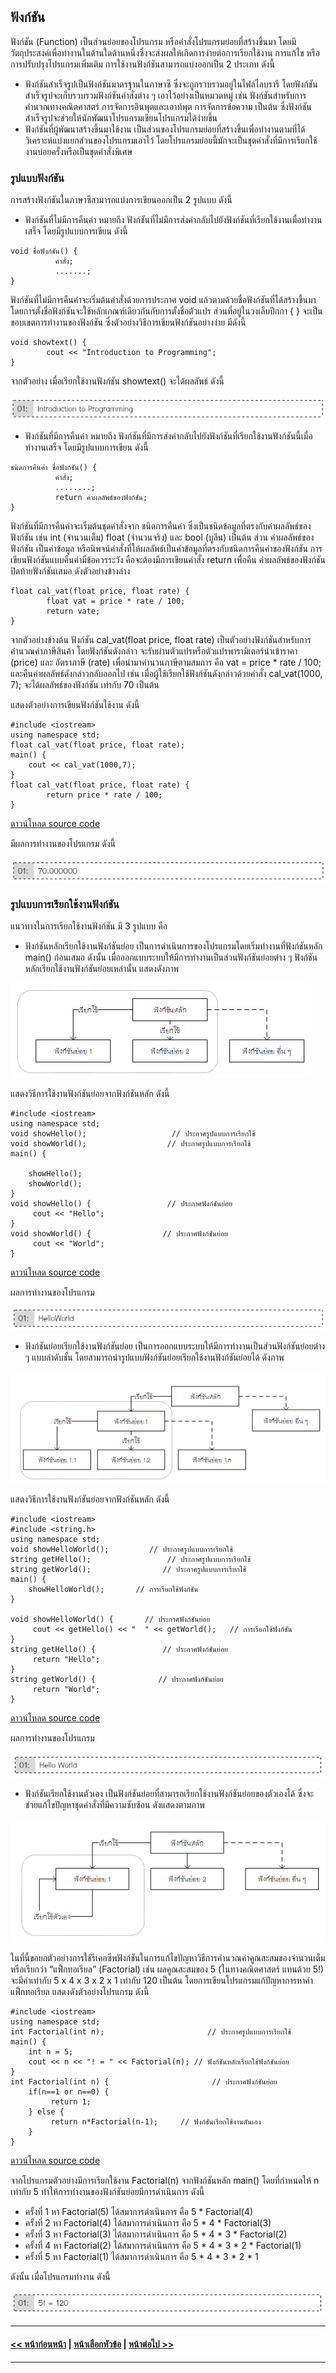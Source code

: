 ## ฟังก์ชัน
ฟังก์ชัน (Function) เป็นส่วนย่อยของโปรแกรม หรือคำสั่งโปรแกรมย่อยที่สร้างขึ้นมา โดยมีวัตถุประสงค์เพื่อทำงานในด้านใดด้านหนึ่งซึ่งจะส่งผลให้เกิดการง่ายต่อการเรียกใช้งาน การแก้ไข หรือการปรับปรุงโปรแกรมเพิ่มเติม การใช้งานฟังก์ชันสามารถแบ่งออกเป็น 2 ประเภท ดังนี้ 
* ฟังก์ชันสำเร็จรูปเป็นฟังก์ชันมาตรฐานในภาษาซึ ซึ่งจะถูกรวบรวมอยู่ในไฟล์ไลบรารี โดยฟังก์ชันสำเร็จรูปจะเก็บรวบรวมฟังก์ชันคำสั่งต่าง ๆ เอาไว้อย่างเป็นหมวดหมู่ เช่น ฟังก์ชันสำหรับการคำนวณทางคณิตศาสตร์ การจัดการอินพุตและเอาท์พุต การจัดการข้อความ เป็นต้น ซึ่งฟังก์ชันสำเร็จรูปจะช่วยให้นักพัฒนาโปรแกรมเขียนโปรแกรมได้ง่ายขึ้น 
* ฟังก์ชันที่ผู้พัฒนาสร้างขึ้นมาใช้งาน เป็นส่วนของโปรแกรมย่อยที่สร้างขึ้นเพื่อทำงานตามที่ได้วิเคราะห์แบ่งแยกส่วนของโปรแกรมเอาไว้ โดยโปรแกรมย่อยนี้มักจะเป็นชุดคำสั่งที่มีการเรียกใช้งานบ่อยครั้งหรือเป็นชุดคำสั่งพิเศษ 


### รูปแบบฟังก์ชัน
การสร้างฟังก์ชันในภาษาซีสามารถแบ่งการเขียนออกเป็น 2 รูปแบบ ดังนี้
* ฟังก์ชันที่ไม่มีการคืนค่า หมายถึง ฟังก์ชันที่ไม่มีการส่งค่ากลับไปยังฟังก์ชันที่เรียกใช้งานเมื่อทำงานเสร็จ โดยมีรูปแบบการเขียน ดังนี้

```
void ชื่อฟังก์ชัน() {
          คำสั่ง;
          .......;
}                                              
```

ฟังก์ชันที่ไม่มีการคืนค่าจะเริ่มต้นคำสั่งด้วยการประกาศ void แล้วตามด้วยชื่อฟังก์ชันที่ได้สร้างขึ้นมา โดยการตั้งชื่อฟังก์ชันจะใช้หลักเกณฑ์เดียวกันกับการตั้งชื่อตัวแปร ส่วนที่อยู่ในวงเล็บปีกกา { } จะเป็นขอบเขตการทำงานของฟังก์ชัน ซึ่งตัวอย่างวิธีการเขียนฟังก์ชันอย่างง่าย มีดังนี้

```
void showtext() { 
        cout << "Introduction to Programming";
}
```

จากตัวอย่าง เมื่อเรียกใช้งานฟังก์ชัน showtext() จะได้ผลลัพธ์ ดังนี้

<img src=img/u7.png>

* ฟังก์ชันที่มีการคืนค่า หมายถึง ฟังก์ชันที่มีการส่งค่ากลับไปยังฟังก์ชันที่เรียกใช้งานฟังก์ชันนี้เมื่อทำงานเสร็จ โดยมีรูปแบบการเขียน ดังนี้

```
ชนิดการคืนค่า ชื่อฟังก์ชัน() {
          คำสั่ง;
          ........;
          return ค่าผลลัพธ์ของฟังก์ชัน;
}
```

ฟังก์ชันที่มีการคืนค่าจะเริ่มต้นชุดคำสั่งจาก ชนิดการคืนค่า ซึ่งเป็นชนิดข้อมูลที่ตรงกับค่าผลลัพธ์ของฟังก์ชัน เช่น int (จำนวนเต็ม) float (จำนวนจริง) และ bool (บูลีน) เป็นต้น ส่วน ค่าผลลัพธ์ของฟังก์ชัน เป็นค่าข้อมูล หรือนิพจน์คำสั่งที่ให้ผลลัพธ์เป็นค่าข้อมูลที่ตรงกับชนิดการคืนค่าของฟังก์ชัน การเขียนฟังก์ชันแบบคืนค่ามีข้อควรระวัง คือจะต้องมีการเขียนคำสั่ง return เพื่อคืน ค่าผลลัพธ์ของฟังก์ชัน ปิดท้ายฟังก์ชันเสมอ ดังตัวอย่างข้างล่าง 

```
float cal_vat(float price, float rate) { 
        float vat = price * rate / 100;
        return vate;
}
```

จากตัวอย่างข้างต้น ฟังก์ชัน cal_vat(float price, float rate) เป็นตัวอย่างฟังก์ชันสำหรับการคำนวณค่าภาษีสินค้า โดยฟังก์ชันดังกล่าว จะรับผ่านตัวแปรหรือตัวแปรพารามิเตอร์นำเข้าราคา (price) และ อัตราภาษี (rate) เพื่อนำมาคำนวนภาษีตามสมการ คือ vat = price * rate / 100; และคืนค่าผลลัพธ์ดังกล่าวกลับออกไป เช่น เมื่อผู้ใช้เรียกใช้ฟังก์ชันดังกล่าวด้วยคำสั่ง cal_vat(1000, 7); จะได้ผลลัพธ์ของฟังก์ชัน เท่ากับ 70 เป็นต้น 

แสดงตัวอย่างการเขียนฟังก์ชันใช้งาน ดังนี้

```
#include <iostream> 
using namespace std;
float cal_vat(float price, float rate);
main() {
    cout << cal_vat(1000,7);
}
float cal_vat(float price, float rate) { 
        return price * rate / 100;
}
```

[ดาวน์โหลด source code](src/ch03_03.cpp) 

มีผลการทำงานของโปรแกรม ดังนี้

<img src=img/u8.png>

### รูปแบบการเรียกใช้งานฟังก์ชัน
แนวทางในการเรียกใช้งานฟังก์ชัน มี 3 รูปแบบ คือ
* ฟังก์ชันหลักเรียกใช้งานฟังก์ชันย่อย เป็นการดำเนินการของโปรแกรมโดยเริ่มทำงานที่ฟังก์ชันหลัก main() ก่อนเสมอ ดังนั้น เมื่อออกแบบระบบให้มีการทำงานเป็นส่วนฟังก์ชันย่อยต่าง ๆ  ฟังก์ชันหลักเรียกใช้งานฟังก์ชันย่อยเหล่านั้น แสดงดังภาพ 

<img src=img/0302.png>

แสดงวิธีการใช้งานฟังก์ชันย่อยจากฟังก์ชันหลัก ดังนี้

```
#include <iostream>
using namespace std;
void showHello();                   // ประกาศรูปแบบการเรียกใช้
void showWorld();                  // ประกาศรูปแบบการเรียกใช้
main() {

    showHello();
    showWorld();
}
void showHello() {                 // ประกาศฟังก์ชันย่อย
     cout << "Hello";
}
void showWorld() {                // ประกาศฟังก์ชันย่อย
     cout << "World";
}
```

[ดาวน์โหลด source code](src/ch03_04.cpp) 

ผลการทำงานของโปรแกรม

<img src=img/u9.png>

* ฟังก์ชันย่อยเรียกใช้งานฟังก์ชันย่อย เป็นการออกแบบระบบให้มีการทำงานเป็นส่วนฟังก์ชันย่อยต่าง ๆ แบบลำดับชั้น โดยสามารถนำรูปแบบฟังก์ชันย่อยเรียกใช้งานฟังก์ชันย่อยได้ ดังภาพ 

<img src=img/0303.png>

แสดงวิธีการใช้งานฟังก์ชันย่อยจากฟังก์ชันหลัก ดังนี้

```
#include <iostream> 
#include <string.h>
using namespace std;
void showHelloWorld();         // ประกาศรูปแบบการเรียกใช้
string getHello();                 // ประกาศรูปแบบการเรียกใช้
string getWorld();                // ประกาศรูปแบบการเรียกใช้
main() {
    showHelloWorld();       // การเรียกใช้ฟังก์ชัน
}

void showHelloWorld() {       // ประกาศฟังก์ชันย่อย
     cout << getHello() << "  " << getWorld();   // การเรียกใช้ฟังก์ชัน
}
string getHello() {               // ประกาศฟังก์ชันย่อย
     return "Hello";
}
string getWorld() {              // ประกาศฟังก์ชันย่อย
     return "World";
}
```

[ดาวน์โหลด source code](src/ch03_05.cpp) 

ผลการทำงานของโปรแกรม

<img src=img/u10.png>

* ฟังก์ชันเรียกใช้งานตัวเอง เป็นฟังก์ชันย่อยที่สามารถเรียกใช้งานฟังก์ชันย่อยของตัวเองได้ ซึ่งจะช่วยแก้ไขปัญหาชุดคำสั่งที่มีความซับซ้อน ดังแสดงตามภาพ

<img src=img/0304.png>

ในที่นี้ขอยกตัวอย่างการใช้รีเคอซีพฟังก์ชันในการแก้ไขปัญหาวิธีการคำนวณค่าคูณสะสมของจำนวนเต็ม หรือเรียกว่า “แฟ็กทอเรียล” (Factorial) เช่น ผลคูณสะสมของ 5 (ในทางคณิตศาสตร์ แทนด้วย 5!) จะมีค่าเท่ากับ 5 x 4 x 3 x 2 x 1 เท่ากับ 120 เป็นต้น โดยการเขียนโปรแกรมแก้ปัญหาการหาค่าแฟ็กทอเรียล แสดงดังตัวอย่างโปรแกรม ดังนี้

```
#include <iostream>
using namespace std;
int Factorial(int n);                       // ประกาศรูปแบบการเรียกใช้
main() {
    int n = 5;
    cout << n << "! = " << Factorial(n); // ฟังก์ชันหลักเรียกใช้ฟังก์ชันย่อย
}
int Factorial(int n) {                       // ประกาศฟังก์ชันย่อย
    if(n==1 or n==0) {  
         return 1;
    } else {
         return n*Factorial(n-1);     // ฟังก์ชันเรียกใช้งานตันเอง
    }
}
```

[ดาวน์โหลด source code](src/ch03_06.cpp) 

จากโปรแกรมตัวอย่างมีการเรียกใช้งาน Factorial(n) จากฟังก์ชันหลัก main() โดยที่กำหนดให้ n เท่ากับ 5 ทำให้การทำงานของฟังก์ชันย่อยมีการดำเนินการ ดังนี้

* ครั้งที่ 1	หา Factorial(5) ได้สมาการดำเนินการ	คือ 5 * Factorial(4)
* ครั้งที่ 2 หา Factorial(4) ได้สมาการดำเนินการ	คือ 5 * 4 * Factorial(3)
* ครั้งที่ 3	 หา Factorial(3) ได้สมาการดำเนินการ	คือ 5 * 4 * 3 * Factorial(2)
* ครั้งที่ 4	 หา Factorial(2) ได้สมาการดำเนินการ	คือ 5 * 4 * 3 * 2 * Factorial(1)
* ครั้งที่ 5 หา Factorial(1) ได้สมาการดำเนินการ	คือ 5 * 4 * 3 * 2 * 1

ดังนั้น เมื่อโปรแกรมทำงาน ดังนี้


<img src=img/u11.png>

---
#### [<< หน้าก่อนหน้า](0303.md) | [หน้าเลือกหัวข้อ](README.md) | [หน้าต่อไป >>](0310.md)
---

